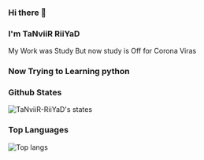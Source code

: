 ### Hi there 👋

### I'm TaNviiR RiiYaD

My Work was Study
But now study is Off for Corona Viras


### Now Trying to Learning python



### Github States 

![TaNviiR-RiiYaD's states](https://github-readme-stats.vercel.app/api?username=TaNviiR-RiiYaD&count_private=true&show_icons=true&theme=radical)

### Top Languages 

![Top langs](https://github-readme-stats.vercel.app/api/top-langs/?username=TaNviiR-RiiYaD&show_icons=true&theme=radical)






